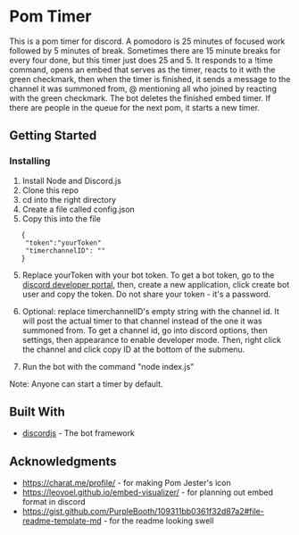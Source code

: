 # Pom Timer

This is a pom timer for discord. A pomodoro is 25 minutes of focused work followed by 5 minutes of break. Sometimes there are 15 minute breaks for every four done, but this timer just does 25 and 5. It responds to a !time command, opens an embed that serves as the timer, reacts to it with the green checkmark, then when the timer is finished, it sends a message to the channel it was summoned from, @ mentioning all who joined by reacting with the green checkmark. The bot deletes the finished embed timer. If there are people in the queue for the next pom, it starts a new timer.

## Getting Started

### Installing

1. Install Node and Discord.js
2. Clone this repo
3. cd into the right directory
3. Create a file called config.json
4. Copy this into the file
```
   {
    "token":"yourToken"
    "timerchannelID": ""
   }
```
5. Replace yourToken with your bot token. To get a bot token, go to the [discord developer portal](https://discordapp.com/developers/applications), then, create a new application, click create bot user and copy the token. Do not share your token - it's a password.

6. Optional: replace timerchannelID's empty string with the channel id. It will post the actual timer to that channel instead of the one it was summoned from. To get a channel id, go into discord options, then settings, then appearance to enable developer mode. Then, right click the channel and click copy ID at the bottom of the submenu.

7. Run the bot with the command "node index.js"

Note: Anyone can start a timer by default.

## Built With

* [discordjs](https://discord.js.org/#/) - The bot framework

## Acknowledgments

* https://charat.me/profile/ - for making Pom Jester's icon
* https://leovoel.github.io/embed-visualizer/ - for planning out embed format in discord
* https://gist.github.com/PurpleBooth/109311bb0361f32d87a2#file-readme-template-md - for the readme looking swell
